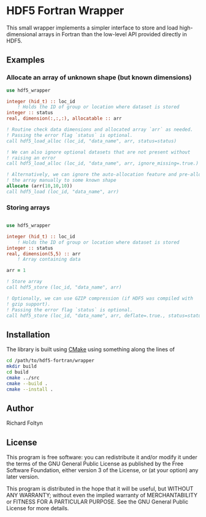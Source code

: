 # HDF5 Fortran Wrapper

This small wrapper implements a simpler interface to store and load 
high-dimensional arrays in Fortran than the low-level API provided
directly in HDF5.

## Examples

### Allocate an array of unknown shape (but known dimensions)

```fortran
use hdf5_wrapper

integer (hid_t) :: loc_id
    ! Holds the ID of group or location where dataset is stored
integer :: status
real, dimension(:,:,:), allocatable :: arr

! Routine check data dimensions and allocated array `arr` as needed.
! Passing the error flag `status` is optional.
call hdf5_load_alloc (loc_id, "data_name", arr, status=status)

! We can also ignore optional datasets that are not present without
! raising an error
call hdf5_load_alloc (loc_id, "data_name", arr, ignore_missing=.true.)

! Alternatively, we can ignore the auto-allocation feature and pre-allocate
! the array manually to some known shape
allocate (arr(10,10,10))
call hdf5_load (loc_id, "data_name", arr)
```

### Storing arrays

```fortran

use hdf5_wrapper

integer (hid_t) :: loc_id
    ! Holds the ID of group or location where dataset is stored
integer :: status
real, dimension(5,5) :: arr
    ! Array containing data

arr = 1

! Store array
call hdf5_store (loc_id, "data_name", arr)

! Optionally, we can use GZIP compression (if HDF5 was compiled with
! gzip support).
! Passing the error flag `status` is optional.
call hdf5_store (loc_id, "data_name", arr, deflate=.true., status=status)

```

## Installation

The library is built using [CMake](https://cmake.org/) using
something along the lines of
```bash
cd /path/to/hdf5-fortran/wrapper
mkdir build
cd build
cmake ../src
cmake --build .
cmake --install .
```

## Author

Richard Foltyn

## License

This program is free software: you can redistribute it and/or modify it under 
the terms of the GNU General Public License as published by the Free Software 
Foundation, either version 3 of the License, or (at your option) any later 
version.

This program is distributed in the hope that it will be useful, but WITHOUT ANY 
WARRANTY; without even the implied warranty of MERCHANTABILITY or FITNESS FOR A 
PARTICULAR PURPOSE. See the GNU General Public License for more details.
